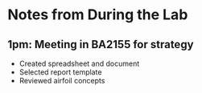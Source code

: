 # Notes from During the Lab
## 1pm: Meeting in BA2155 for strategy
* Created spreadsheet and document
* Selected report template
* Reviewed airfoil concepts